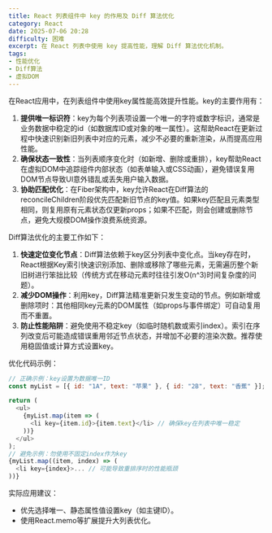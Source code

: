 ```yaml
---
title: React 列表组件中 key 的作用及 Diff 算法优化
category: React
date: 2025-07-06 20:28
difficulty: 困难
excerpt: 在 React 列表中使用 key 提高性能，理解 Diff 算法优化机制。
tags:
- 性能优化
- Diff算法
- 虚拟DOM
---
```

在React应用中，在列表组件中使用key属性能高效提升性能。key的主要作用有：
1.  **提供唯一标识符**：key为每个列表项设置一个唯一的字符或数字标识，通常是业务数据中稳定的id（如数据库ID或对象的唯一属性）。这帮助React在更新过程中快速识别新旧列表中对应的元素，减少不必要的重新渲染，从而提高应用性能。
2.  **确保状态一致性**：当列表顺序变化时（如新增、删除或重排），key帮助React在虚拟DOM中追踪组件内部状态（如表单输入或CSS动画），避免错误复用DOM节点导致UI意外错乱或丢失用户输入数据。
3.  **协助匹配优化**：在Fiber架构中，key允许React在Diff算法的reconcileChildren阶段优先匹配新旧节点的key值。如果key匹配且元素类型相同，则复用原有元素状态仅更新props；如果不匹配，则会创建或删除节点，避免大规模DOM操作浪费系统资源。

Diff算法优化的主要工作如下：
1.  **快速定位变化节点**：Diff算法依赖于key区分列表中变化点。当key存在时，React根据Key索引快速识别添加、删除或移除了哪些元素，无需遍历整个新旧树进行笨拙比较（传统方式在移动元素时往往引发O(n^3)时间复杂度的问题）。
2.  **减少DOM操作**：利用key，Diff算法精准更新只发生变动的节点。例如新增或删除项时：其他相同key元素的DOM属性（如props与事件绑定）可自动复用而不重置。
3.  **防止性能陷阱**：避免使用不稳定key（如临时随机数或索引index）。索引在序列改变后可能造成错误重用邻近节点状态，并增加不必要的渲染次数。推荐使用稳固值或计算方式设置key。

优化代码示例：
```javascript
// 正确示例：key设置为数据唯一ID
const myList = [{ id: "1A", text: "苹果" }, { id: "2B", text: "香蕉" }];

return (
  <ul>
    {myList.map(item => (
      <li key={item.id}>{item.text}</li> // 确保key在列表中唯一稳定
    ))}
  </ul>
);
// 避免示例：勿使用不固定index作为key
{myList.map((item, index) => (
  <li key={index}>... // 可能导致重排序时的性能瓶颈
))}
```

实际应用建议：
- 优先选择唯一、静态属性值设置key（如主键ID）。
- 使用React.memo等扩展提升大列表优化。
